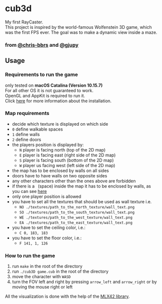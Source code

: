 # cub3d
My first RayCaster.<br>
This project is inspired by the world-famous Wolfenstein 3D game, which was the first FPS ever. The goal was to make a dynamic view inside a maze.<br>

### from [@chris-bbrs](https://github.com/chris-bbrs) and [@gjupy](https://github.com/gjupy)<br>

## Usage
### Requirements to run the game
only tested on **macOS Catalina (Version 10.15.7)**<br>
For all other OS it is not guaranteed to work.<br>
OpenGL and AppKit is required to run it.<br>
Click [here](https://github.com/codam-coding-college/MLX42/blob/master/README.md) for more information about the installation.<br>

### Map requirements
- decide which texture is displayed on which side
- `0` define walkable spaces
- `1` define walls
- `2` define doors
- the players position is displayed by:
  - `N` player is facing north (top of the 2D map)
  - `E` player is facing east (right side of the 2D map)
  - `S` player is facing south (bottom of the 2D map)
  - `W` player us facing west (left side of the 2D map)
- the map has to be enclosed by walls on all sides
- doors have to have walls on two opposite sides
- any other characters other than the ones above are forbidden
- if there is a ` `(space)&nbsp;inside the map it has to be enclosed by walls, as you can see [here](https://github.com/vytkuklys/42_cub3d/blob/main/maps/biggy.cub)
- only one player position is allowed
- you have to set all the textures that should be used as wall texture i.e.
  - `NO ./textures/path_to_the_north_texture/wall_text.png`
  - `SO ./textures/path_to_the_south_texture/wall_text.png`
  - `WE ./textures/path_to_the_west_texture/wall_text.png`
  - `EA ./textures/path_to_the_east_texture/wall_text.png`
- you have to set the ceiling color, i.e.:
  - `C 0, 183, 183`
- you have to set the floor color, i.e.:
  - `F 141, 1, 126`

### How to run the game
1. run `make` in the root of the directory
2. run `./cub3D game.cub` in the root of the directory
3. move the character with `WASD`
4. turn the FOV left and right by pressing `arrow_left` and `arrow_right` or by moving the mouse right or left

All the visualization is done with the help of the [MLX42 library](https://github.com/codam-coding-college/MLX42).<br>
